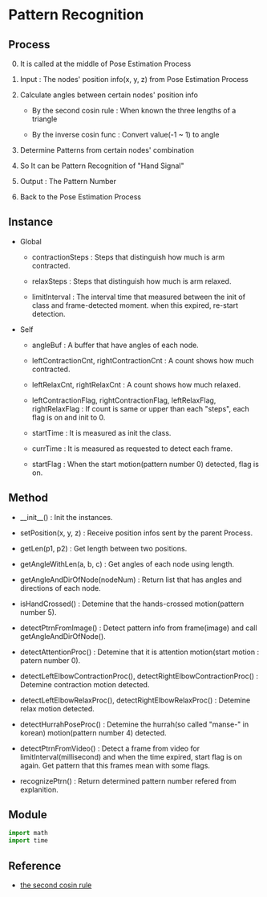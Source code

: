 # Pattern Recognition

## Process
0. It is called at the middle of Pose Estimation Process

1. Input : The nodes' position info(x, y, z) from Pose Estimation Process

2. Calculate angles between certain nodes' position info
    - By the second cosin rule : When known the three lengths of a triangle

    - By the inverse cosin func : Convert value(-1 ~ 1) to angle

3. Determine Patterns from certain nodes' combination

4. So It can be Pattern Recognition of "Hand Signal"

5. Output : The Pattern Number

6. Back to the Pose Estimation Process

## Instance
- Global
    - contractionSteps : Steps that distinguish how much is arm contracted.

    - relaxSteps :  Steps that distinguish how much is arm relaxed.

    - limitInterval : The interval time that measured between the init of class and frame-detected moment. when this expired, re-start detection.
- Self 
    - angleBuf : A buffer that have angles of each node. 

    - leftContractionCnt, rightContractionCnt : A count shows how much contracted.

    - leftRelaxCnt, rightRelaxCnt : A count shows how much relaxed.

    - leftContractionFlag, rightContractionFlag, leftRelaxFlag, rightRelaxFlag : If count is same or upper than each "steps", each flag is on and init to 0.

    - startTime : It is measured as init the class. 
    
    - currTime : It is measured as requested to detect each frame.

    - startFlag : When the start motion(pattern number 0) detected, flag is on.

## Method
- \_\_init__() : Init the instances.

- setPosition(x, y, z) : Receive position infos sent by the parent Process.

- getLen(p1, p2) : Get length between two positions.

- getAngleWithLen(a, b, c) : Get angles of each node using length.

- getAngleAndDirOfNode(nodeNum) : Return list that has angles and directions of each node.

- isHandCrossed() : Detemine that the hands-crossed motion(pattern number 5).

- detectPtrnFromImage() : Detect pattern info from frame(image) and call getAngleAndDirOfNode().

- detectAttentionProc() : Detemine that it is attention motion(start motion : patern number 0).

- detectLeftElbowContractionProc(), detectRightElbowContractionProc() : Detemine contraction motion detected.

- detectLeftElbowRelaxProc(), detectRightElbowRelaxProc() : Detemine relax motion detected.

- detectHurrahPoseProc() : Detemine the hurrah(so called "manse-" in korean) motion(pattern number 4) detected.

- detectPtrnFromVideo() : Detect a frame from video for limitInterval(millisecond) and when the time expired, start flag is on again. Get pattern that this frames mean with some flags.

- recognizePtrn() : Return determined pattern number refered from explanition.


## Module
```python
import math
import time
```
    

## Reference
- [the second cosin rule](https://www.bing.com/ck/a?!&&p=969d904b994dd289JmltdHM9MTY5OTMxNTIwMCZpZ3VpZD0xYjNhMjczOS0zODQ2LTY3ZjMtMjU3NS0zNDQyMzk1MzY2NGMmaW5zaWQ9NTM5OQ&ptn=3&hsh=3&fclid=1b3a2739-3846-67f3-2575-34423953664c&psq=cos+second+rule&u=a1aHR0cHM6Ly9icmlsbGlhbnQub3JnL3dpa2kvY29zaW5lLXJ1bGUv&ntb=1)